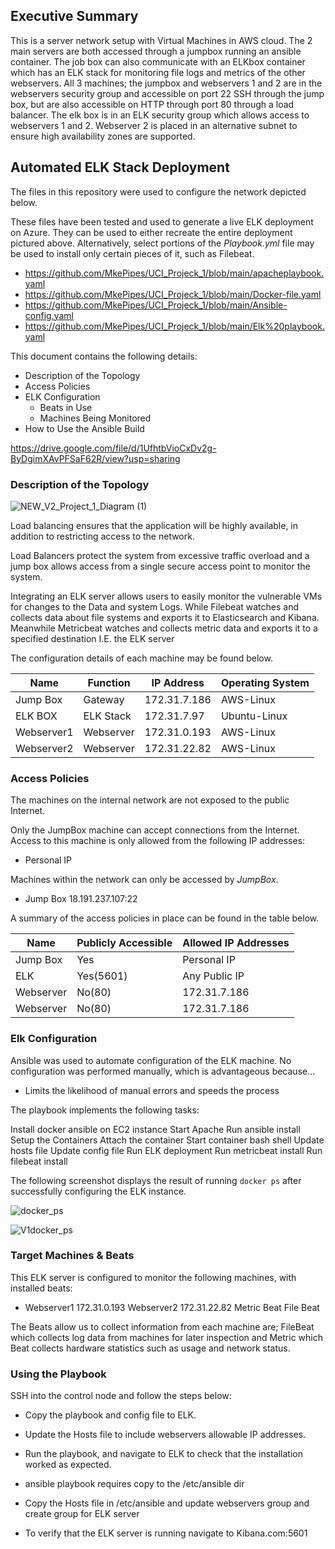 ## Executive Summary

This is a server network setup with Virtual Machines in AWS cloud. The 2 main servers are both accessed through a jumpbox running an ansible container. The job box can also communicate with an ELKbox container which has an ELK stack for monitoring file logs and metrics of the other webservers. All 3 machines; the jumpbox and webservers 1 and 2 are in the webservers security group and accessible on port 22 SSH through the jump box, but are also accessible on HTTP through port 80 through a load balancer. The elk box is in an ELK security group which allows access to webservers 1 and 2. Webserver 2 is placed in an alternative subnet to ensure high availability zones are supported. 

## Automated ELK Stack Deployment

The files in this repository were used to configure the network depicted below.

These files have been tested and used to generate a live ELK deployment on Azure. They can be used to either recreate the entire deployment pictured above. Alternatively, select portions of the _Playbook.yml_ file may be used to install only certain pieces of it, such as Filebeat.

- https://github.com/MkePipes/UCI_Projeck_1/blob/main/apacheplaybook.yaml
- https://github.com/MkePipes/UCI_Projeck_1/blob/main/Docker-file.yaml
- https://github.com/MkePipes/UCI_Projeck_1/blob/main/Ansible-config.yaml
- https://github.com/MkePipes/UCI_Projeck_1/blob/main/Elk%20playbook.yaml

This document contains the following details:
- Description of the Topology
- Access Policies
- ELK Configuration
  - Beats in Use
  - Machines Being Monitored
- How to Use the Ansible Build

https://drive.google.com/file/d/1UfhtbVioCxDv2g-ByDgimXAvPFSaF62R/view?usp=sharing

### Description of the Topology
![NEW_V2_Project_1_Diagram (1)](https://user-images.githubusercontent.com/85429397/137578087-6c534f4b-882f-4db1-a4ae-7408df09b71d.jpg)

Load balancing ensures that the application will be highly available, in addition to restricting access to the network.
 
Load Balancers protect the system from excessive traffic overload and a jump box allows access from a single secure access point to monitor the system. 

Integrating an ELK server allows users to easily monitor the vulnerable VMs for changes to the Data and system Logs. While Filebeat watches and collects data about file systems and exports it to Elasticsearch and Kibana. Meanwhile Metricbeat watches and collects metric data and exports it to a specified destination I.E. the ELK server

The configuration details of each machine may be found below.

| Name      | Function | IP Address   | Operating System |
|-----------|----------|--------------|------------------|
| Jump Box  | Gateway  | 172.31.7.186 | AWS-Linux        |
| ELK BOX   | ELK Stack| 172.31.7.97  | Ubuntu-Linux     |
| Webserver1| Webserver| 172.31.0.193 | AWS-Linux        |
| Webserver2| Webserver| 172.31.22.82 | AWS-Linux        |

### Access Policies

The machines on the internal network are not exposed to the public Internet. 

Only the JumpBox machine can accept connections from the Internet. Access to this machine is only allowed from the following IP addresses:
- Personal IP

Machines within the network can only be accessed by _JumpBox_.
- Jump Box 18.191.237.107:22

A summary of the access policies in place can be found in the table below.

| Name     | Publicly Accessible | Allowed IP Addresses|
|----------|---------------------|---------------------|
| Jump Box | Yes                 |Personal IP          |
| ELK      | Yes(5601)           |Any Public IP        | 
| Webserver| No(80)              |172.31.7.186         |
| Webserver| No(80)              |172.31.7.186         |

### Elk Configuration

Ansible was used to automate configuration of the ELK machine. No configuration was performed manually, which is advantageous because...
- Limits the likelihood of manual errors and speeds the process

The playbook implements the following tasks:

Install docker ansible on EC2 instance
Start Apache
Run ansible install
Setup the Containers
Attach the container
Start container bash shell
Update hosts file
Update config file
Run ELK deployment
Run metricbeat install
Run filebeat install

The following screenshot displays the result of running `docker ps` after successfully configuring the ELK instance.

![docker_ps](https://user-images.githubusercontent.com/85429397/137578176-fbd6e673-c9c6-4e7b-b3e9-80711fa7e21f.PNG)

![V1docker_ps](https://user-images.githubusercontent.com/85429397/137578180-4403b21a-850f-426f-99f7-39379dda1770.PNG)

### Target Machines & Beats
This ELK server is configured to monitor the following machines, with installed beats:
- Webserver1 172.31.0.193 
  Webserver2 172.31.22.82 
  Metric Beat
  File Beat

The Beats allow us to collect information from each machine are; FileBeat which collects log data from machines for later inspection and Metric which Beat collects hardware statistics such as usage and network status.

### Using the Playbook

SSH into the control node and follow the steps below:
- Copy the playbook and config file to ELK.
- Update the Hosts file to include webservers allowable IP addresses.
- Run the playbook, and navigate to ELK to check that the installation worked as expected.

- ansible playbook requires copy to the /etc/ansible dir
- Copy the Hosts file in /etc/ansible and update webservers group and create group for ELK server

- To verify that the ELK server is running navigate to Kibana.com:5601
